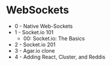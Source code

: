 # WebSockets

* 0 - Native Web-Sockets
* 1 - Socket.io 101
    * 00: Socket.io: The Basics
* 2 - Socket.io 201
* 3 - Agar.io clone
* 4 - Adding React, Cluster, and Reddis